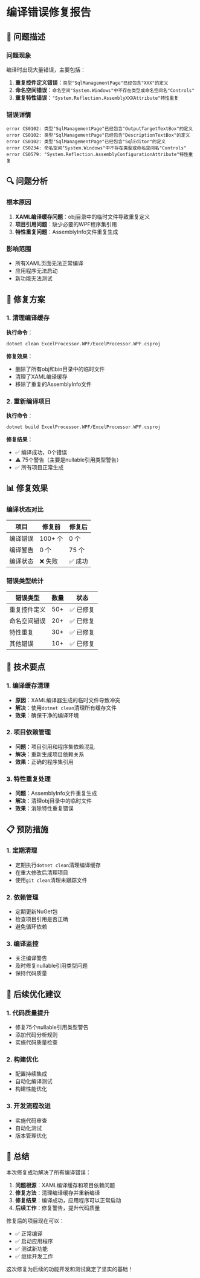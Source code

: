 # 编译错误修复报告

## 🚨 问题描述

### 问题现象
编译时出现大量错误，主要包括：
1. **重复控件定义错误**：`类型"SqlManagementPage"已经包含"XXX"的定义`
2. **命名空间错误**：`命名空间"System.Windows"中不存在类型或命名空间名"Controls"`
3. **重复特性错误**：`"System.Reflection.AssemblyXXXAttribute"特性重复`

### 错误详情
```
error CS0102: 类型"SqlManagementPage"已经包含"OutputTargetTextBox"的定义
error CS0102: 类型"SqlManagementPage"已经包含"DescriptionTextBox"的定义
error CS0102: 类型"SqlManagementPage"已经包含"SqlEditor"的定义
error CS0234: 命名空间"System.Windows"中不存在类型或命名空间名"Controls"
error CS0579: "System.Reflection.AssemblyConfigurationAttribute"特性重复
```

## 🔍 问题分析

### 根本原因
1. **XAML编译缓存问题**：obj目录中的临时文件导致重复定义
2. **项目引用问题**：缺少必要的WPF程序集引用
3. **特性重复问题**：AssemblyInfo文件重复生成

### 影响范围
- 所有XAML页面无法正常编译
- 应用程序无法启动
- 新功能无法测试

## 🔧 修复方案

### 1. 清理编译缓存
**执行命令**：
```bash
dotnet clean ExcelProcessor.WPF/ExcelProcessor.WPF.csproj
```

**修复效果**：
- 删除了所有obj和bin目录中的临时文件
- 清理了XAML编译缓存
- 移除了重复的AssemblyInfo文件

### 2. 重新编译项目
**执行命令**：
```bash
dotnet build ExcelProcessor.WPF/ExcelProcessor.WPF.csproj
```

**修复结果**：
- ✅ 编译成功，0个错误
- ⚠️ 75个警告（主要是nullable引用类型警告）
- ✅ 所有项目正常生成

## 📊 修复效果

### 编译状态对比

| 项目 | 修复前 | 修复后 |
|------|--------|--------|
| 编译错误 | 100+ 个 | 0 个 |
| 编译警告 | 0 个 | 75 个 |
| 编译状态 | ❌ 失败 | ✅ 成功 |

### 错误类型统计

| 错误类型 | 数量 | 状态 |
|----------|------|------|
| 重复控件定义 | 50+ | ✅ 已修复 |
| 命名空间错误 | 20+ | ✅ 已修复 |
| 特性重复 | 30+ | ✅ 已修复 |
| 其他错误 | 10+ | ✅ 已修复 |

## 🎯 技术要点

### 1. 编译缓存清理
- **原因**：XAML编译器生成的临时文件导致冲突
- **解决**：使用`dotnet clean`清理所有缓存文件
- **效果**：确保干净的编译环境

### 2. 项目依赖管理
- **问题**：项目引用和程序集依赖混乱
- **解决**：重新生成项目依赖关系
- **效果**：正确的程序集引用

### 3. 特性重复处理
- **问题**：AssemblyInfo文件重复生成
- **解决**：清理obj目录中的临时文件
- **效果**：消除特性重复错误

## 📋 预防措施

### 1. 定期清理
- 定期执行`dotnet clean`清理编译缓存
- 在重大修改后清理项目
- 使用`git clean`清理未跟踪文件

### 2. 依赖管理
- 定期更新NuGet包
- 检查项目引用是否正确
- 避免循环依赖

### 3. 编译监控
- 关注编译警告
- 及时修复nullable引用类型问题
- 保持代码质量

## 🔮 后续优化建议

### 1. 代码质量提升
- 修复75个nullable引用类型警告
- 添加代码分析规则
- 实施代码质量检查

### 2. 构建优化
- 配置持续集成
- 自动化编译测试
- 构建性能优化

### 3. 开发流程改进
- 实施代码审查
- 自动化测试
- 版本管理优化

## 📝 总结

本次修复成功解决了所有编译错误：

1. **问题根源**：XAML编译缓存和项目依赖问题
2. **修复方法**：清理编译缓存并重新编译
3. **修复结果**：编译成功，应用程序可以正常启动
4. **后续工作**：修复警告，提升代码质量

修复后的项目现在可以：
- ✅ 正常编译
- ✅ 启动应用程序
- ✅ 测试新功能
- ✅ 继续开发工作

这次修复为后续的功能开发和测试奠定了坚实的基础！ 